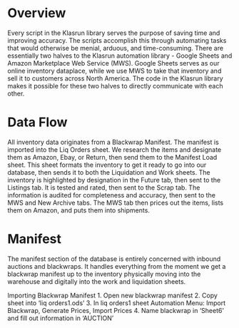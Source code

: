 # Overview
Every script in the Klasrun library serves the purpose of saving time and improving accuracy. The scripts accomplish this through automating tasks that would otherwise be menial, arduous, and time-consuming. There are essentially two halves to the Klasrun automation library - Google Sheets and Amazon Marketplace Web Service (MWS). Google Sheets serves as our online inventory dataplace, while we use MWS to take that inventory and sell it to customers across North America. The code in the Klasrun library makes it possible for these two halves to directly communicate with each other.

# Data Flow
All inventory data originates from a Blackwrap Manifest.  The manifest is imported into the Liq Orders sheet. We research the items and designate them as Amazon, Ebay, or Return, then send them to the Manifest Load sheet. This sheet formats the inventory to get it ready to go into our database, then sends it to both the Liquidation and Work sheets. The inventory is highlighted by designation in the Future tab, then sent to the Listings tab. It is tested and rated, then sent to the Scrap tab. The information is audited for completeness and accuracy, then sent to the MWS and New Archive tabs. The MWS tab then prices out the items, lists them on Amazon, and puts them into shipments.

# Manifest
The manifest section of the database is entirely concerned with inbound auctions and blackwraps. It handles everything from the moment we get a blackwrap manifest up to the inventory physically moving into the warehouse and digitally into the work and liquidation sheets.

Importing Blackwrap Manifest
    1. Open new blackwrap manifest
    2. Copy sheet into ‘liq orders1.ods’
    3. In liq orders1 sheet Automation Menu: Import Blackwrap, Generate Prices, Import Prices
    4. Name blackwrap in ‘Sheet6’ and fill out information in ‘AUCTION’

